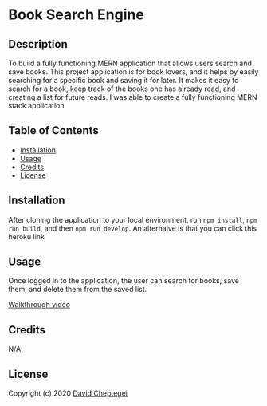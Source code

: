 # Book Search Engine

## Description

To build a fully functioning MERN application that allows users search and save books. This project application is for book lovers, and it helps by easily searching for a specific book and saving it for later. It makes it easy to search for a book, keep track of the books one has already read, and creating a list for future reads. I was able to create a fully functioning MERN stack application

## Table of Contents


- [Installation](#installation)
- [Usage](#usage)
- [Credits](#credits)
- [License](#license)

## Installation

After cloning the application to your local environment, run `npm install`, `npm run build`, and then `npm run develop`. An alternaive is that you can click this heroku link

## Usage

Once logged in to the application, the user can search for books, save them, and delete them from the saved list.


[Walkthrough video](https://drive.google.com/file/d/1OMAN62TMSB8cLaaU9Kdx0mAK3WU0HG8D/view)


## Credits

N/A

## License

Copyright (c) 2020 [David Cheptegei](https://github.com/cheptegei-create)